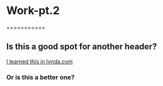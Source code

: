 # Work-pt.2
===========

## Is this a good spot for another header?
[I learned this in lynda.com](http://www.lynda.com)
### Or is this a better one?
